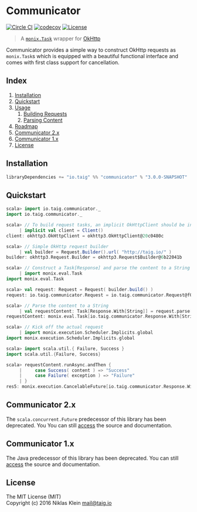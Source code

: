 # Communicator

[![Circle CI](https://circleci.com/gh/Taig/Communicator.svg?style=shield)](https://circleci.com/gh/Taig/Communicator)
[![codecov](https://codecov.io/github/Taig/Communicator/coverage.svg?branch=master)](https://codecov.io/github/Taig/Communicator?branch=master)
[![License](https://img.shields.io/badge/license-MIT-blue.svg)](https://raw.githubusercontent.com/Taig/Communicator/master/LICENSE)

> A [`monix.Task`][3] wrapper for [OkHttp][1]

Communicator provides a simple way to construct OkHttp requests as `monix.Task`s which is equipped with a beautiful functional interface and comes with first class support for cancellation.

## Index

1. [Installation](#installation)
2. [Quickstart](#quickstart)
3. [Usage](#usage)
    1. [Building Requests](#building-requests)
    2. [Parsing Content](#parsing-content)
4. [Roadmap](#roadmap)
5. [Communicator 2.x](#communicator-2x)
6. [Communicator 1.x](#communicator-1x)
7. [License](#license)

## Installation

```scala
libraryDependencies += "io.taig" %% "communicator" % "3.0.0-SNAPSHOT"
```

## Quickstart

```scala
scala> import io.taig.communicator._
import io.taig.communicator._

scala> // To build request tasks, an implicit OkHttpClient should be in scope
     | implicit val client = Client()
client: okhttp3.OkHttpClient = okhttp3.OkHttpClient@20c0480c

scala> // Simple OkHttp request builder
     | val builder = Request.Builder().url( "http://taig.io/" )
builder: okhttp3.Request.Builder = okhttp3.Request$Builder@6b22041b

scala> // Construct a Task[Response] and parse the content to a String
     | import monix.eval.Task
import monix.eval.Task

scala> val request: Request = Request( builder.build() )
request: io.taig.communicator.Request = io.taig.communicator.Request@f03ff87

scala> // Parse the content to a String
     | val requestContent: Task[Response.With[String]] = request.parse[String]
requestContent: monix.eval.Task[io.taig.communicator.Response.With[String]] = BindAsync(<function3>,<function1>)

scala> // Kick off the actual request
     | import monix.execution.Scheduler.Implicits.global
import monix.execution.Scheduler.Implicits.global

scala> import scala.util.{ Failure, Success }
import scala.util.{Failure, Success}

scala> requestContent.runAsync.andThen {
     |     case Success( content ) => "Success"
     |     case Failure( exception ) => "Failure"
     | }
res5: monix.execution.CancelableFuture[io.taig.communicator.Response.With[String]] = monix.execution.CancelableFuture$Implementation@5d6cc72d
```

## Communicator 2.x

The `scala.concurrent.Future` predecessor of this library has been deprecated. You You can still [access][3] the source and documentation.

## Communicator 1.x

The Java predecessor of this library has been deprecated. You can still [access][4] the source and documentation.

## License

The MIT License (MIT)  
Copyright (c) 2016 Niklas Klein <mail@taig.io>

[1]: http://square.github.io/okhttp/
[2]: https://monix.io/
[3]: https://github.com/Taig/Communicator/tree/2.3.2
[4]: https://github.com/Taig/Communicator/tree/f820d08b1cc4d77083e384568ce89223e53ab693
